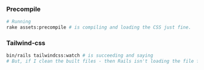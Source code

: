 ### Precompile
```bash
# Running
rake assets:precompile # is compiling and loading the CSS just fine.
```
### Tailwind-css
```bash
bin/rails tailwindcss:watch # is succeeding and saying
# But, if I clean the built files - then Rails isn't loading the file from the build/ folder.
```
